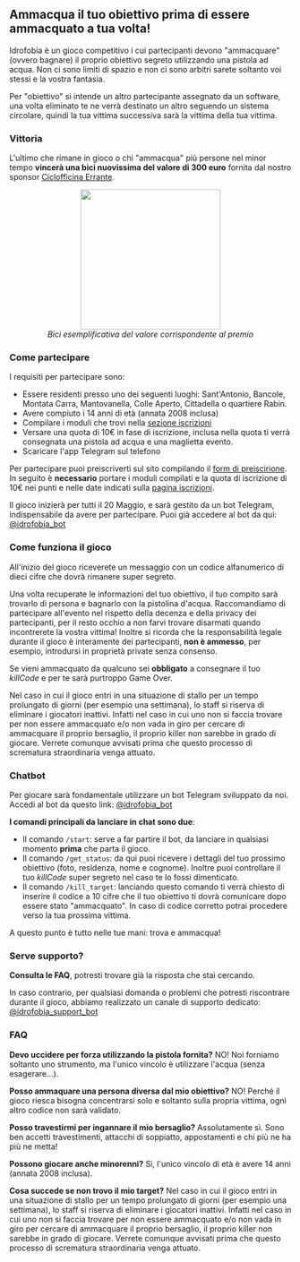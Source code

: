 ## Ammacqua il tuo obiettivo prima di essere ammacquato a tua volta!

Idrofobia è un gioco competitivo i cui partecipanti devono "ammacquare" (ovvero bagnare) il proprio obiettivo segreto utilizzando una pistola ad acqua. Non ci sono limiti di spazio e non ci sono arbitri sarete soltanto voi stessi e la vostra fantasia.

Per "obiettivo" si intende un altro partecipante assegnato da un software, una volta eliminato te ne verrà destinato un altro seguendo un sistema circolare, quindi la tua vittima successiva sarà la vittima della tua vittima.

### Vittoria
L'ultimo che rimane in gioco o chi "ammacqua" più persone nel minor tempo **vincerà una bici nuovissima del valore di 300 euro** fornita dal nostro sponsor [Ciclofficina Errante](https://ciclofficinaerrante.it/).

<p align="center">
  <img width="250px" src="/assets/images/bike.jpg"><br>
  <i>Bici esemplificativa del valore corrispondente al premio</i>
</p>

### Come partecipare
I requisiti per partecipare sono:
- Essere residenti presso uno dei seguenti luoghi: Sant'Antonio, Bancole, Montata Carra, Mantovanella, Colle Aperto, Cittadella o quartiere Rabin.
- Avere compiuto i 14 anni di età (annata 2008 inclusa)
- Compilare i moduli che trovi nella [sezione iscrizioni](https://festantonio.it/iscrizioni)
- Versare una quota di 10€ in fase di iscrizione, inclusa nella quota ti verrà consegnata una pistola ad acqua e una maglietta evento.
- Scaricare l'app Telegram sul telefono

Per partecipare puoi preiscriverti sul sito compilando il [form di preiscirione](https://docs.google.com/forms/d/e/1FAIpQLScWabtO2mgcpSlJvK08YILPseFynzz0g-v6NzbMiWH7PWErzg/viewform).
In seguito è **necessario** portare i moduli compilati e la quota di iscrizione di 10€ nei punti e nelle date indicati sulla [pagina iscrizioni](https://festantonio.it/iscrizioni).

Il gioco inizierà per tutti il 20 Maggio, e sarà gestito da un bot Telegram, indispensabile da avere per partecipare. Puoi già accedere al bot da qui: [@idrofobia_bot](https://t.me/idrofobia_bot)
 
### Come funziona il gioco

All'inizio del gioco riceverete un messaggio con un codice alfanumerico di dieci cifre che dovrà rimanere super segreto.

Una volta recuperate le informazioni del tuo obiettivo, il tuo compito sarà trovarlo di persona e bagnarlo con la pistolina d'acqua. Raccomandiamo di partecipare all'evento nel rispetto della decenza e della privacy dei partecipanti, per il resto occhio a non farvi trovare disarmati quando incontrerete la vostra vittima! Inoltre si ricorda che la responsabilità legale durante il gioco è interamente dei partecipanti, **non è ammesso**, per esempio, introdursi in proprietà private senza consenso.

Se vieni ammacquato da qualcuno sei **obbligato** a consegnare il tuo *killCode* e per te sarà purtroppo Game Over.

Nel caso in cui il gioco entri in una situazione di stallo per un tempo prolungato di giorni (per esempio una settimana), lo staff si riserva di eliminare i giocatori inattivi. Infatti nel caso in cui uno non si faccia trovare per non essere ammacquato e/o non vada in giro per cercare di ammacquare il proprio bersaglio, il proprio killer non sarebbe in grado di giocare. Verrete comunque avvisati prima che questo processo di scrematura straordinaria venga attuato.

### Chatbot

Per giocare sarà fondamentale utilizzare un bot Telegram sviluppato da noi. Accedi al bot da questo link:  [@idrofobia_bot](https://t.me/idrofobia_bot)

**I comandi principali da lanciare in chat sono due**:
- Il comando `/start`: serve a far partire il bot, da lanciare in qualsiasi momento **prima** che parta il gioco.
- Il comando `/get_status`: da qui puoi ricevere i dettagli del tuo prossimo obiettivo (foto, residenza, nome e cognome). Inoltre puoi controllare il tuo *killCode* super segreto nel caso te lo fossi dimenticato.
- Il comando `/kill_target`: lanciando questo comando ti verrà chiesto di inserire il codice a 10 cifre che il tuo obiettivo ti dovrà comunicare dopo essere stato "ammacquato". In caso di codice corretto potrai procedere verso la tua prossima vittima.

A questo punto è tutto nelle tue mani: trova e ammacqua!
 
### Serve supporto?

**Consulta le FAQ**, potresti trovare già la risposta che stai cercando.

In caso contrario, per qualsiasi domanda o problemi che potresti riscontrare durante il gioco, abbiamo realizzato un canale di supporto dedicato: [@idrofobia_support_bot](https://t.me/idrofobia_support_bot)

### FAQ
 
**Devo uccidere per forza utilizzando la pistola fornita?**
NO! Noi forniamo soltanto uno strumento, ma l'unico vincolo è utilizzare l'acqua (senza esagerare...).
 
**Posso ammaquare una persona diversa dal mio obiettivo?**
NO! Perché il gioco riesca bisogna concentrarsi solo e soltanto sulla propria vittima, ogni altro codice non sarà validato.
 
**Posso travestirmi per ingannare il mio bersaglio?**
Assolutamente sì. Sono ben accetti travestimenti, attacchi di soppiatto, appostamenti e chi più ne ha più ne metta!
 
**Possono giocare anche minorenni?**
Sì, l'unico vincolo di età è avere 14 anni (annata 2008 inclusa).

**Cosa succede se non trovo il mio target?**
Nel caso in cui il gioco entri in una situazione di stallo per un tempo prolungato di giorni (per esempio una settimana), lo staff si riserva di eliminare i giocatori inattivi. Infatti nel caso in cui uno non si faccia trovare per non essere ammacquato e/o non vada in giro per cercare di ammacquare il proprio bersaglio, il proprio killer non sarebbe in grado di giocare. Verrete comunque avvisati prima che questo processo di scrematura straordinaria venga attuato.

